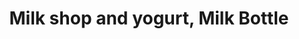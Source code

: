 ---
title: "Milk shop and yogurt, Milk Bottle"
url: /karachi/milk-shop-and-yogurt-milk-bottle/
shop: dairy
---